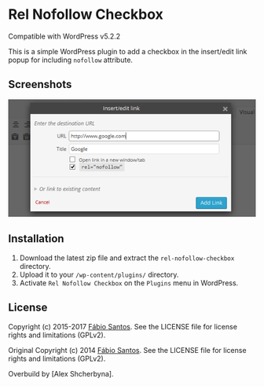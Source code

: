 # Rel Nofollow Checkbox

Compatible with WordPress v5.2.2

This is a simple WordPress plugin to add a checkbox in the insert/edit link popup for including `nofollow` attribute.


## Screenshots

![Screenshot 1](source/screenshot-1.png)


## Installation

1. Download the latest zip file and extract the `rel-nofollow-checkbox` directory.
2. Upload it to your `/wp-content/plugins/` directory.
3. Activate `Rel Nofollow Checkbox` on the `Plugins` menu in WordPress.


## License

Copyright (c) 2015-2017 [Fábio Santos](http://www.fabiosantos.me). See the LICENSE
file for license rights and limitations (GPLv2).


Original Copyright (c) 2014 [Fábio Santos](http://www.fabiosantos.pt). See the LICENSE
file for license rights and limitations (GPLv2).

Overbuild by [Alex Shcherbyna].
